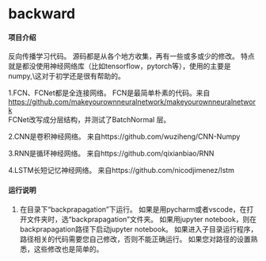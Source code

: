 # backward

#### 项目介绍
反向传播学习代码。
源码都是从各个地方收集，再有一些或多或少的修改。
特点就是都没使用神经网络库（比如tensorflow，pytorch等），使用的主要是numpy,\这对于初学还是很有帮助的。

1.FCN、FCNet都是全连接网络。
  FCN是最简单朴素的代码。来自
  https://github.com/makeyourownneuralnetwork/makeyourownneuralnetwork \
  FCNet改写成分层结构，并测试了BatchNormal 层。

2.CNN是卷积神经网络。
  来自https://github.com/wuziheng/CNN-Numpy
  
3.RNN是循环神经网络。
  来自https://github.com/qixianbiao/RNN
  
4.LSTM长短记忆神经网络。
  来自https://github.com/nicodjimenez/lstm


#### 运行说明

1. 在目录下“backprapagation”下运行。
   如果是用pycharm或者vscode，在打开文件夹时，选“backprapagation”文件夹。
   如果用jupyter notebook，则在backprapagation路径下启动jupyter notebook。
   如果进入子目录运行程序，路径相关的代码需要您自己修改，否则不能正确运行。
   如果您对路径的设置熟悉，这些修改也是简单的。
